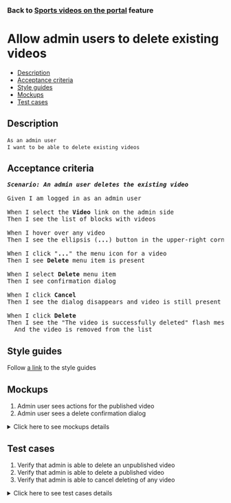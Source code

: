 ### Back to [Sports videos on the portal](../../) feature

# Allow admin users to delete existing videos

- [Description](#description)
- [Acceptance criteria](#acceptance-criteria)
- [Style guides](#style-guides)
- [Mockups](#mockups)
- [Test cases](#test-cases)

## Description

    As an admin user
    I want to be able to delete existing videos

## Acceptance criteria

<pre>
<b><i>Scenario: An admin user deletes the existing video</i></b>

Given I am logged in as an admin user

When I select the <b>Video</b> link on the admin side 
Then I see the list of blocks with videos

When I hover over any video
Then I see the ellipsis (<b>...</b>) button in the upper-right corner

When I click "<b>...</b>" the menu icon for a video
Then I see <b>Delete</b> menu item is present

When I select <b>Delete</b> menu item
Then I see confirmation dialog

When I click <b>Cancel</b>
Then I see the dialog disappears and video is still present

When I click <b>Delete</b>
Then I see the "The video is successfully deleted" flash message
  And the video is removed from the list
</pre>

## Style guides

Follow [a link](https://www.figma.com/proto/0zkkf5WC77OSpvyD6YXpFE/Style-guides?page-id=0%3A1&node-id=19%3A5368&viewport=266%2C48%2C0.54&scaling=min-zoom&starting-point-node-id=19%3A5368) to the style guides

## Mockups

1. Admin user sees actions for the published video
2. Admin user sees a delete confirmation dialog

<details>
  <summary>Click here to see mockups details</summary>

**1. Admin user sees actions for the published video:**

![Admin user sees actions for the published video](/sports_hub_portal/desktop_application_features/video_page/images/video_actions.png)

**2. Admin user sees a delete confirmation dialog:**

![Admin user sees a delete confirmation dialog](/sports_hub_portal/desktop_application_features/video_page/images/delete_confirmation_from_index.png)

</details>

## Test cases

1. Verify that admin is able to delete an unpublished video
2. Verify that admin is able to delete a published video
3. Verify that admin is able to cancel deleting of any video

<details>
  <summary>Click here to see test cases details</summary>

### **#1. Verify that admin is able to delete an unpublished video**

|Preconditions|Steps|Expected result
--------------|-----|----------
|- Log in with admin account</br>- Go to the <b>Video</b> page</br>- There is an unpublished video|1) Hover over an unpublished video</br>2) Click "<b>...</b>" button > <b>Delete</b> menu item</br>3) On the confirmation popover, click the <b>Delete</b> button|3) "The video is successfully deleted" flash message appears and video is deleted from the list|

### **#2. Verify that admin is able to delete a published video**

|Preconditions|Steps|Expected result
--------------|-----|----------
|- Log in with admin account</br>- Go to the <b>Video</b> page</br>- There is a published video|1) Hover over a published video</br>2) Click "<b>...</b>" button > <b>Delete</b> menu item</br>3) On the confirmation popover, click the <b>Delete</b> button|3) "The video is successfully deleted" flash message appears and video is deleted from the list|

### **#3. Verify that admin is able to cancel deleting of any video**

|Preconditions|Steps|Expected result
--------------|-----|----------
|- Log in with admin account</br>- Go to the <b>Video</b> page|1) Hover over any video</br>2) Click "<b>...</b>" button > <b>Delete</b> menu item</br>3) On the confirmation popover, click the <b>Cancel</b> button|3) The video is present in the list|

</details>
